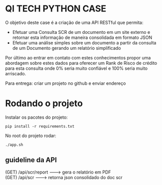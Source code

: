 # QI TECH PYTHON CASE

O objetivo deste case é a criação de uma API RESTful que permita:
* Efetuar uma Consulta SCR de um documento em um site externo e retornar esta informação de maneira consolidada em formato JSON
* Efetuar uma análise simples sobre um documento a partir da consulta de um Documento gerando um relatório simplificado


Por último ao entrar em contato com estes conhecimentos propor uma abordagem sobre estes dados para oferecer um Rank de Risco de crédito para esta consulta onde 0% seria muito confiável e 100% seria muito arriscado.

Para entrega: criar um projeto no github e enviar endereço

# Rodando o projeto

Instalar os pacotes do projeto:
```
pip install -r requirements.txt
```

No root do projeto rodar:
```
./app.sh
```

## guideline da API

(GET) /api/scr/report  ---> gera o relatório em PDF <br>
(GET) /api/scr         ---> retorna json consolidado do doc scr
